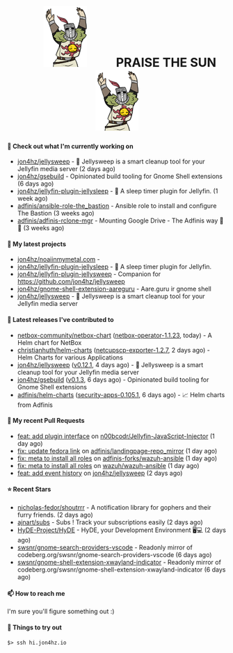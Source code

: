 <h1 align="center">
  <img src="./assets/praise-the-sun.gif" width="100" alt="PRAISE THE SUN" style="margin: 0 60px;"/>
  PRAISE THE SUN
  <img src="./assets/praise-the-sun.gif" width="100" alt="PRAISE THE SUN" style="margin: 0 60px;"/>
</h1>

#### 👷 Check out what I'm currently working on

- [jon4hz/jellysweep](https://github.com/jon4hz/jellysweep) - 🧹 Jellysweep is a smart cleanup tool for your Jellyfin media server (2 days ago)
- [jon4hz/gsebuild](https://github.com/jon4hz/gsebuild) - Opinionated build tooling for Gnome Shell extensions (6 days ago)
- [jon4hz/jellyfin-plugin-jellysleep](https://github.com/jon4hz/jellyfin-plugin-jellysleep) - 🌙 A sleep timer plugin for Jellyfin. (1 week ago)
- [adfinis/ansible-role-the_bastion](https://github.com/adfinis/ansible-role-the_bastion) - Ansible role to install and configure The Bastion (3 weeks ago)
- [adfinis/adfinis-rclone-mgr](https://github.com/adfinis/adfinis-rclone-mgr) - Mounting Google Drive - The Adfinis way 🧙✨ (3 weeks ago)

#### 🌱 My latest projects

- [jon4hz/noaiinmymetal.com](https://github.com/jon4hz/noaiinmymetal.com) - 
- [jon4hz/jellyfin-plugin-jellysleep](https://github.com/jon4hz/jellyfin-plugin-jellysleep) - 🌙 A sleep timer plugin for Jellyfin.
- [jon4hz/jellyfin-plugin-jellysweep](https://github.com/jon4hz/jellyfin-plugin-jellysweep) - Companion for https://github.com/jon4hz/jellysweep
- [jon4hz/gnome-shell-extension-aareguru](https://github.com/jon4hz/gnome-shell-extension-aareguru) - Aare.guru ir gnome shell
- [jon4hz/jellysweep](https://github.com/jon4hz/jellysweep) - 🧹 Jellysweep is a smart cleanup tool for your Jellyfin media server

#### 🔭 Latest releases I've contributed to

- [netbox-community/netbox-chart](https://github.com/netbox-community/netbox-chart) ([netbox-operator-1.1.23](https://github.com/netbox-community/netbox-chart/releases/tag/netbox-operator-1.1.23), today) - A Helm chart for NetBox
- [christianhuth/helm-charts](https://github.com/christianhuth/helm-charts) ([netcupscp-exporter-1.2.7](https://github.com/christianhuth/helm-charts/releases/tag/netcupscp-exporter-1.2.7), 2 days ago) - Helm Charts for various Applications
- [jon4hz/jellysweep](https://github.com/jon4hz/jellysweep) ([v0.12.1](https://github.com/jon4hz/jellysweep/releases/tag/v0.12.1), 4 days ago) - 🧹 Jellysweep is a smart cleanup tool for your Jellyfin media server
- [jon4hz/gsebuild](https://github.com/jon4hz/gsebuild) ([v0.1.3](https://github.com/jon4hz/gsebuild/releases/tag/v0.1.3), 6 days ago) - Opinionated build tooling for Gnome Shell extensions
- [adfinis/helm-charts](https://github.com/adfinis/helm-charts) ([security-apps-0.105.1](https://github.com/adfinis/helm-charts/releases/tag/security-apps-0.105.1), 6 days ago) - 📈 Helm charts from Adfinis

#### 🔨 My recent Pull Requests

- [feat: add plugin interface](https://github.com/n00bcodr/Jellyfin-JavaScript-Injector/pull/7) on [n00bcodr/Jellyfin-JavaScript-Injector](https://github.com/n00bcodr/Jellyfin-JavaScript-Injector) (1 day ago)
- [fix: update fedora link](https://github.com/adfinis/landingpage-repo_mirror/pull/150) on [adfinis/landingpage-repo_mirror](https://github.com/adfinis/landingpage-repo_mirror) (1 day ago)
- [fix: meta to install all roles](https://github.com/adfinis-forks/wazuh-ansible/pull/1) on [adfinis-forks/wazuh-ansible](https://github.com/adfinis-forks/wazuh-ansible) (1 day ago)
- [fix: meta to install all roles](https://github.com/wazuh/wazuh-ansible/pull/1821) on [wazuh/wazuh-ansible](https://github.com/wazuh/wazuh-ansible) (1 day ago)
- [feat: add event history](https://github.com/jon4hz/jellysweep/pull/161) on [jon4hz/jellysweep](https://github.com/jon4hz/jellysweep) (2 days ago)

#### ⭐ Recent Stars

- [nicholas-fedor/shoutrrr](https://github.com/nicholas-fedor/shoutrrr) - A notification library for gophers and their furry friends. (2 days ago)
- [ajnart/subs](https://github.com/ajnart/subs) - Subs ! Track your subscriptions easily  (2 days ago)
- [HyDE-Project/HyDE](https://github.com/HyDE-Project/HyDE) - HyDE, your Development Environment 🖥️💻 (2 days ago)
- [swsnr/gnome-search-providers-vscode](https://github.com/swsnr/gnome-search-providers-vscode) - Readonly mirror of codeberg.org/swsnr/gnome-search-providers-vscode (6 days ago)
- [swsnr/gnome-shell-extension-xwayland-indicator](https://github.com/swsnr/gnome-shell-extension-xwayland-indicator) - Readonly mirror of codeberg.org/swsnr/gnome-shell-extension-xwayland-indicator (6 days ago)

#### 📫 How to reach me
I'm sure you'll figure something out :)

#### 👀 Things to try out
```
$> ssh hi.jon4hz.io
```